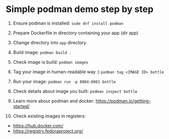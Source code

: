 # Simple podman demo step by step

1. Ensure podman is installed:
`sude dnf install podman`

2. Prepare Dockerfile in directory containing your app (dir app)

3. Change directory into `app` directory

4. Build image:
`podman build .`

5. Check image is build:
`podman images`

6. Tag your image in human-readable way :)
`podman tag <IMAGE ID> bottle`

7. Run your image:
`podman run -p 8084:8081 bottle`

8. Check details about image you built:
`podman inspect bottle`

9. Learn more abour podman and docker: https://podman.io/getting-started/

10. Check existing images in registers:
   - https://hub.docker.com/
   - https://registry.fedoraproject.org/
